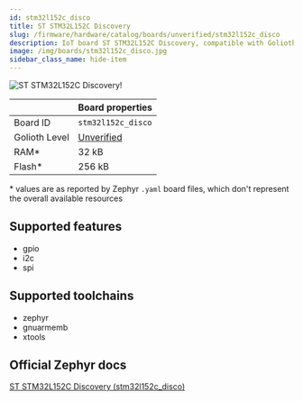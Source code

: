 ```yaml
---
id: stm32l152c_disco
title: ST STM32L152C Discovery
slug: /firmware/hardware/catalog/boards/unverified/stm32l152c_disco
description: IoT board ST STM32L152C Discovery, compatible with Golioth at unverified level.
image: /img/boards/stm32l152c_disco.jpg
sidebar_class_name: hide-item
---
```


[//]: # (This is an auto-generated file, do not edit! Changes to it will be lost upon re-generation)

![ST STM32L152C Discovery!](/img/boards/stm32l152c_disco.jpg "ST STM32L152C Discovery")

|                | Board properties     |
| -------------  | -------------------- |
| Board ID       | `stm32l152c_disco` |
| Golioth Level  | [Unverified](/firmware/hardware#unverified-boards) |
| RAM*           | 32 kB |
| Flash*         | 256 kB |

\* values are as reported by Zephyr `.yaml` board files, which don't represent the overall available resources



## Supported features

* gpio
* i2c
* spi

## Supported toolchains

* zephyr
* gnuarmemb
* xtools

## Official Zephyr docs

[ST STM32L152C Discovery (stm32l152c_disco)](https://docs.zephyrproject.org/latest/boards/st/stm32l1_disco/doc/index.html)
